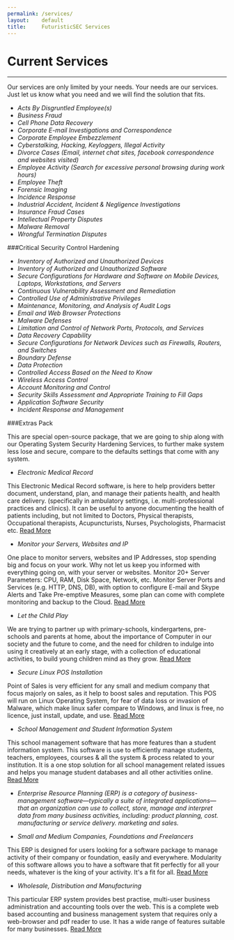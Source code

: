 ```yaml
---
permalink: /services/
layout:    default
title:     FuturisticSEC Services
---
```


# Current Services
------------------

Our services are only limited by your needs. Your needs are our services. Just let us know what you need and we will find the solution that fits.

* _Acts By Disgruntled Employee(s)_
* _Business Fraud_
* _Cell Phone Data Recovery_
* _Corporate E-mail Investigations and Correspondence_
* _Corporate Employee Embezzlement_
* _Cyberstalking, Hacking, Keyloggers, Illegal Activity_
* _Divorce Cases (Email, internet chat sites, facebook correspondence and websites visited)_
* _Employee Activity (Search for excessive personal browsing during work hours)_
* _Employee Theft_
* _Forensic Imaging_
* _Incidence Response_
* _Industrial Accident, Incident & Negligence Investigations_
* _Insurance Fraud Cases_
* _Intellectual Property Disputes_
* _Malware Removal_
* _Wrongful Termination Disputes_


###Critical Security Control Hardening

* _Inventory of Authorized and Unauthorized Devices_
* _Inventory of Authorized and Unauthorized Software_
* _Secure Configurations for Hardware and Software on Mobile Devices, Laptops, Workstations, and Servers_
* _Continuous Vulnerability Assessment and Remediation_
* _Controlled Use of Administrative Privileges_
* _Maintenance, Monitoring, and Analysis of Audit Logs_
* _Email and Web Browser Protections_
* _Malware Defenses_
* _Limitation and Control of Network Ports, Protocols, and Services_
* _Data Recovery Capability_
* _Secure Configurations for Network Devices such as Firewalls, Routers, and Switches_
* _Boundary Defense_
* _Data Protection_
* _Controlled Access Based on the Need to Know_
* _Wireless Access Control_
* _Account Monitoring and Control_
* _Security Skills Assessment and Appropriate Training to Fill Gaps_
* _Application Software Security_
* _Incident Response and Management_


###Extras Pack
 

This are special open-source package, that we are going to ship along with our Operating System Security Hardening Services, to further make system less lose and secure, compare to the defaults settings that come with any system.

* _Electronic Medical Record_

This Electronic Medical Record software, is here to help providers better document, understand, plan, and manage their patients health, and health care delivery. (specifically in ambulatory settings, i.e. multi-professional practices and clinics). It can be useful to anyone documenting the health of patients including, but not limited to Doctors, Physical therapists, Occupational therapists, Acupuncturists, Nurses, Psychologists, Pharmacist etc. [Read More](/extras/Gnumed.md)

* _Monitor your Servers, Websites and IP_

One place to monitor servers, websites and IP Addresses, stop spending big and focus on your work. Why not let us keep you informed with everything going on, with your server or websites. Monitor 20+ Server Parameters: CPU, RAM, Disk Space, Network, etc. Monitor Server Ports and Services (e.g. HTTP, DNS, DB), with option to configure E-mail and Skype Alerts and Take Pre-emptive Measures, some plan can come with complete monitoring and backup to the Cloud. [Read More](/extras/Monitors.md)

* _Let the Child Play_

We are trying to partner up with primary-schools, kindergartens, pre-schools and parents at home, about the importance of Computer in our society and the future to come, and the need for children to indulge into using it creatively at an early stage, with a collection of educational activities, to build young children mind as they grow. [Read More](/extras/Childplay.md)
 
* _Secure Linux POS Installation_

Point of Sales is very efficient for any small and medium company that focus majorly on sales, as it help to boost sales and reputation. This POS will run on Linux Operating System, for fear of data loss or invasion of Malware, which make linux safer compare to Windows, and linux is free, no licence, just install, update, and use. [Read More](/extras/POS.md)

* _School Management and Student Information System_

This school management software that has more features than a student information system. This software is use to efficiently manage students, teachers, employees, courses & all the system & process related to your institution. It is a one stop solution for all school management related issues and helps you manage student databases and all other activities online.  [Read More](/extras/School.md)

* _Enterprise Resource Planning (ERP) is a category of business-management software—typically a suite of integrated applications—that an organization can use to collect, store, manage and interpret data from many business activities, including: product planning, cost. manufacturing or service delivery. marketing and sales._

* _Small and Medium Companies, Foundations and Freelancers_

This ERP is designed for users looking for a software package to manage activity of their company or foundation, easily and everywhere. Modularity of this software allows you to have a software that fit perfectly for all your needs, whatever is the king of your activity. It's a fit for all.  [Read More](/extras/ERP1.md)

* _Wholesale, Distribution and Manufacturing_

This particular ERP system provides best practise, multi-user business administration and accounting tools over the web. This is a complete web based accounting and business management system that requires only a web-browser and pdf reader to use. It has a wide range of features suitable for many businesses. [Read More](/extras/ERP2.md)
